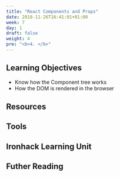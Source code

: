 ```yaml
---
title: "React Components and Props"
date: 2018-11-26T16:41:01+01:00
week: 7
day: 1
draft: false
weight: 4
pre: "<b>4. </b>"
---
```


## Learning Objectives

- Know how the Component tree works
- How the DOM is rendered in the browser

## Resources

## Tools

## Ironhack Learning Unit

## Futher Reading

